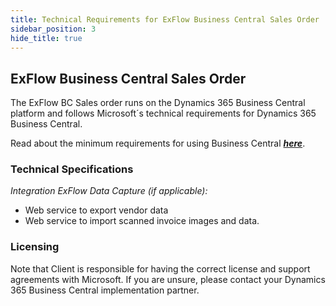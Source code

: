 ```yaml
---
title: Technical Requirements for ExFlow Business Central Sales Order
sidebar_position: 3
hide_title: true
---
```


## ExFlow Business Central Sales Order
The ExFlow BC Sales order runs on the Dynamics 365 Business Central platform and follows 
Microsoft´s technical requirements for Dynamics 365 Business Central.

Read about the minimum requirements for using Business Central [***here***](https://docs.microsoft.com/en-us/dynamics365/business-central/product-requirements).<br/>

### Technical Specifications

*Integration ExFlow Data Capture (if applicable):*<br/>
* Web service to export vendor data<br/>
* Web service to import scanned invoice images and data.<br/>

### Licensing
Note that Client is responsible for having the correct license and support agreements with Microsoft.
If you are unsure, please contact your Dynamics 365 Business Central implementation partner.